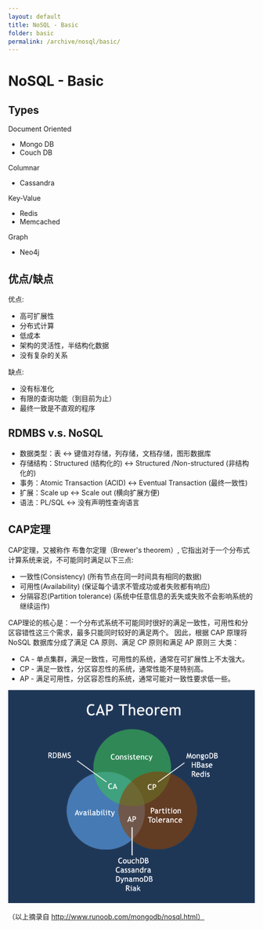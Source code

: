 ```yaml
---
layout: default
title: NoSQL - Basic
folder: basic
permalink: /archive/nosql/basic/
---
```


# NoSQL - Basic

## Types

Document Oriented
- Mongo DB
- Couch DB

Columnar
- Cassandra

Key-Value
- Redis
- Memcached

Graph
- Neo4j

## 优点/缺点

优点:
- 高可扩展性
- 分布式计算
- 低成本
- 架构的灵活性，半结构化数据
- 没有复杂的关系

缺点:
- 没有标准化
- 有限的查询功能（到目前为止）
- 最终一致是不直观的程序

## RDMBS v.s. NoSQL

- 数据类型：表 <-> 键值对存储，列存储，文档存储，图形数据库
- 存储结构：Structured (结构化的) <-> Structured  /Non-structured (非结构化的)
- 事务：Atomic Transaction (ACID) <-> Eventual Transaction (最终一致性)
- 扩展：Scale up <-> Scale out (横向扩展方便)
- 语法：PL/SQL <-> 没有声明性查询语言

## CAP定理

CAP定理，又被称作 布鲁尔定理（Brewer's theorem）, 它指出对于一个分布式计算系统来说，不可能同时满足以下三点:
- 一致性(Consistency) (所有节点在同一时间具有相同的数据)
- 可用性(Availability) (保证每个请求不管成功或者失败都有响应)
- 分隔容忍(Partition tolerance) (系统中任意信息的丢失或失败不会影响系统的继续运作)

CAP理论的核心是：一个分布式系统不可能同时很好的满足一致性，可用性和分区容错性这三个需求，最多只能同时较好的满足两个。
因此，根据 CAP 原理将 NoSQL 数据库分成了满足 CA 原则、满足 CP 原则和满足 AP 原则三 大类：
- CA - 单点集群，满足一致性，可用性的系统，通常在可扩展性上不太强大。
- CP - 满足一致性，分区容忍性的系统，通常性能不是特别高。
- AP - 满足可用性，分区容忍性的系统，通常可能对一致性要求低一些。

![nosql-cap.png](img/nosql-cap.png)

（以上摘录自 http://www.runoob.com/mongodb/nosql.html）
